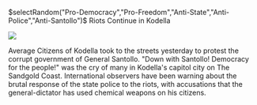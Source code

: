 $selectRandom("Pro-Democracy","Pro-Freedom","Anti-State","Anti-Police","Anti-Santollo")$ Riots Continue in Kodella

![](newspaper/images/fire01.png)

Average Citizens of Kodella took to the streets yesterday to protest the corrupt government of General Santollo. "Down with Santollo! Democracy for the people!" was the cry of many in Kodella's capitol city on The Sandgold Coast. International observers have been warning about the brutal response of the state police to the riots, with accusations that the general-dictator has used chemical weapons on his citizens.

